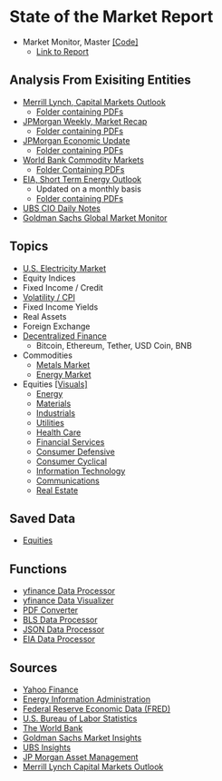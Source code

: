 # State of the Market Report
- Market Monitor, Master [[Code]](https://github.com/aangelsalazarr/SoM-Report/blob/main/elMercado/marketMonitorMaster.py)
    - [Link to Report](https://github.com/aangelsalazarr/SoM-Report/tree/main/elMercado)

## Analysis From Exisiting Entities
- [Merrill Lynch, Capital Markets Outlook](https://github.com/aangelsalazarr/SoM-Report/blob/main/outlookInsights/merrillCMO.py)
    - [Folder containing PDFs](https://github.com/aangelsalazarr/SoM-Report/tree/main/outlookInsights/merrill_pdfs)
- [JPMorgan Weekly, Market Recap](https://github.com/aangelsalazarr/SoM-Report/blob/main/outlookInsights/jpmWeeklyMarketRecap.py)
    - [Folder containing PDFs](https://github.com/aangelsalazarr/SoM-Report/tree/main/outlookInsights/jpmMarketRecap)
- [JPMorgan Economic Update](https://github.com/aangelsalazarr/SoM-Report/blob/main/outlookInsights/jpmEconomicUpdate.py)
    - [Folder containing PDFs](https://github.com/aangelsalazarr/SoM-Report/tree/main/outlookInsights/jpmEconomicUpdates)
- [World Bank Commodity Markets](https://github.com/aangelsalazarr/SoM-Report/blob/main/outlookInsights/wbCMO.py)
    - [Folder Containing PDFs](https://github.com/aangelsalazarr/SoM-Report/tree/main/outlookInsights/wbCMO)
- [EIA, Short Term Energy Outlook](https://github.com/aangelsalazarr/SoM-Report/blob/main/outlookInsights/eia_seo.py)
    - Updated on a monthly basis
    - [Folder containing PDFs](https://github.com/aangelsalazarr/SoM-Report/tree/main/outlookInsights/eia_seo_pdfs)
- [UBS CIO Daily Notes]()
- [Goldman Sachs Global Market Monitor]()

## Topics
- [U.S. Electricity Market](https://github.com/aangelsalazarr/SoM-Report/tree/main/energyInformationAdministration)
- Equity Indices
- Fixed Income / Credit
- [Volatility / CPI](https://github.com/aangelsalazarr/SoM-Report/blob/main/market/volatility_and_cpi.py)
- Fixed Income Yields
- Real Assets
- Foreign Exchange
- [Decentralized Finance](https://github.com/aangelsalazarr/SoM-Report/blob/main/market/decentralized_finance.py)
    - Bitcoin, Ethereum, Tether, USD Coin, BNB
- Commodities
    - [Metals Market](https://github.com/aangelsalazarr/SoM-Report/blob/main/market/commodities_metals.py)
    - [Energy Market](https://github.com/aangelsalazarr/SoM-Report/blob/main/market/commodities_energy.py)
- Equities [[Visuals]](https://github.com/aangelsalazarr/SoM-Report/tree/main/market/market_visuals)
    - [Energy](https://github.com/aangelsalazarr/SoM-Report/blob/main/market/equities_energy.py)
    - [Materials](https://github.com/aangelsalazarr/SoM-Report/blob/main/market/equities_materials.py)
    - [Industrials](https://github.com/aangelsalazarr/SoM-Report/blob/main/market/equities_indsutrials.py)
    - [Utilities](https://github.com/aangelsalazarr/SoM-Report/blob/main/market/equities_utilities.py)
    - [Health Care](https://github.com/aangelsalazarr/SoM-Report/blob/main/market/equities_healthcare.py)
    - [Financial Services](https://github.com/aangelsalazarr/SoM-Report/blob/main/market/equities_financial.py)
    - [Consumer Defensive](https://github.com/aangelsalazarr/SoM-Report/blob/main/market/equities_consumer_defensive.py)
    - [Consumer Cyclical](https://github.com/aangelsalazarr/SoM-Report/blob/main/market/equities_consumer_cyclical.py)
    - [Information Technology](https://github.com/aangelsalazarr/SoM-Report/blob/main/market/equities_technology.py)
    - [Communications](https://github.com/aangelsalazarr/SoM-Report/blob/main/market/equities_communications.py)
    - [Real Estate](https://github.com/aangelsalazarr/SoM-Report/blob/main/market/equities_real_estate.py)

## Saved Data
- [Equities](https://github.com/aangelsalazarr/SoM-Report/tree/main/market/data_csv_format)

## Functions
- [yfinance Data Processor](https://github.com/aangelsalazarr/SoM-Report/blob/main/market/yfinance_data_processor.py)
- [yfinance Data Visualizer](https://github.com/aangelsalazarr/SoM-Report/blob/main/market/yfinance_visual_processor.py)
- [PDF Converter](https://github.com/aangelsalazarr/SoM-Report/blob/main/market/pdfConverter.py)
- [BLS Data Processor](https://github.com/aangelsalazarr/SoM-Report/blob/main/blackBox/bls_data_processor.py)
- [JSON Data Processor](https://github.com/aangelsalazarr/SoM-Report/blob/main/blackBox/json_data_parser.py)
- [EIA Data Processor](https://github.com/aangelsalazarr/SoM-Report/blob/main/energyInformationAdministration/eia_data_processor.py)

## Sources
- [Yahoo Finance](https://finance.yahoo.com/)
- [Energy Information Administration](https://www.eia.gov/)
- [Federal Reserve Economic Data (FRED)](https://fred.stlouisfed.org/)
- [U.S. Bureau of Labor Statistics](https://www.bls.gov/)
- [The World Bank](https://data.worldbank.org/)
- [Goldman Sachs Market Insights](https://www.gsam.com/content/gsam/us/en/advisors/market-insights.html)
- [UBS Insights](https://www.ubs.com/global/en/wealth-management/insights/chief-investment-office/house-view/daily.html)
- [JP Morgan Asset Management](https://am.jpmorgan.com/us/en/asset-management/adv/insights/market-insights/market-updates/weekly-market-recap/)
- [Merrill Lynch Capital Markets Outlook](https://www.ml.com/capital-market-outlook.html)
